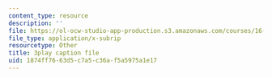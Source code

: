 ```yaml
---
content_type: resource
description: ''
file: https://ol-ocw-studio-app-production.s3.amazonaws.com/courses/16-842-fundamentals-of-systems-engineering-fall-2015/1874ff7663d5c7a5c36af5a5975a1e17_v6eIvQ9wU1w.srt
file_type: application/x-subrip
resourcetype: Other
title: 3play caption file
uid: 1874ff76-63d5-c7a5-c36a-f5a5975a1e17
---
```

